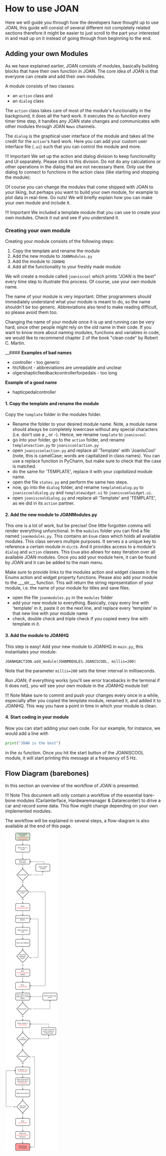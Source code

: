# How to use JOAN
Here we will guide you through how the developers have thought up to use JOAN, this guide will consist of several different not completely related sections therefore it might be easier to just scroll to the part your interested in and read up on it instead of going through from beginning to the end.

## Adding your own Modules

As we have explained earlier, JOAN consists of modules, basically building blocks that have their own function in JOAN. The core idea of JOAN is that everyone can create and add their own modules.

A module consists of two classes: 

- an `action` class and
- an `dialog` class

The `action` class takes care of most of the module's functionality in the background, it does all the hard work. It executes the `do` function every timer time step, it handles any JOAN state changes and communicates with other modules through JOAN `News` channels. 

The `dialog` is the graphical user interface of the module and takes all the credit for the `action`'s hard work. Here you can add your custom user interface file (`.ui`) such that you can control the module and more.

!!! Important
    We set up the action and dialog division to keep functionality and UI separately. Please stick to this division. Do not do any calculations or other operations in the dialog that are not necessary there. Only use the dialog to connect to functions in the action class (like starting and stopping the module).

Of course you can change the modules that come shipped with JOAN to your liking, but perhaps you want to build your own module, for example to plot data in real-time. Go nuts! We will briefly explain how you can make your own module and include it. 

!!! Important
    We included a template module that you can use to create your own modules. Check it out and see if you understand it.

### Creating your own module

Creating your module consists of the following steps:

1. Copy the template and rename the module
2. Add the new module to `JOANModules.py`
3. Add the module to `JOANHQ`
4. Add all the functionality to your freshly made module

We will create a module called `joaniscool` which prints "JOAN is the best" every time step to illustrate this process. Of course, use your own module name. 

The name of your module is very important. Other programmers should immediately understand what your module is meant to do, so the name shouldn't be too generic. Abbreviations also tend to make reading difficult, so please avoid them too. 

Changing the name of your module once it is up and running can be very hard, since other people might rely on 
the old name in their code. If you want to know more about naming modules, functions and variables in code, we would
like to recommend chapter 2 of the book "clean code" by Robert C. Martin.

__#### __Examples of bad names__

- controller - too generic
- htcfdbcnt - abbreviations are unreadable and unclear
- olgershapticfeedbackcontrollerforpedals - too long

__Example of a good name__

- hapticpedalcontroller
   
#### 1. Copy the template and rename the module

Copy the `template` folder in the modules folder.

- Rename the folder to your desired module name. Note, a module name should always be completely lowercase without any special characters 
(i.e. don't use a \_ or \-). Hence, we rename `template` to `joaniscool`
- go into your folder, go to the `action` folder, and rename `templateaction.py` to `joaniscoolaction.py`
- open `joaniscoolaction.py` and replace all 'Template' with 'JoanIsCool' (note, this is camelCase; words are capitalized in class names). You can use a replace function in PyCharm, but make sure to check that the case is matched. 
- do the same for 'TEMPLATE', replace it with your _capitalized_ module name.
- open the file `states.py` and perform the same two steps.
- now, go into the `dialog` folder, and rename `templatedialog.py` to `joaniscooldialog.py` and `templatewidget.ui` to `joaniscoolwidget.ui`. 
- open `joaniscooldialog.py` and replace all 'Template' and 'TEMPLATE', as we did in its `action` partner.

#### 2. Add the new module to JOANModules.py

This one is a lot of work, but be precise! One little forgotten comma will render everything unfunctional. In the `modules` folder you can find a file named `joanmodules.py`. This contains an `Enum` class which holds all available modules. This class servers multiple purposes. It serves a a unique key to reference a certain module in `dict`s. And it provides access to a module's `dialog` and `action` classes. This `Enum` also allows for easy iteration over all available JOAN  modules. Once you add your module here, it can be found by JOAN and it can be added to the main menu.

Make sure to provide links to the modules action and widget classes in the Enums action and widget property functions. 
Please also add your module to the \_\_\_str\_\_\_ function. This will return the string representation of your module,
i.e. the name of your module for titles and save files.

- open the file `joanmodules.py` in the `modules` folder
- add your new module to everything. Basically, copy every line with 'template' in it, paste it on the next line, and replace every 'template' in that new line with your module name
- check, double check and triple check if you copied every line with template in it.

#### 3. Add the module to JOANHQ

This step is easy! Add your new module to JOANHQ in `main.py`, this instantiates your module:

    JOANHQACTION.add_module(JOANMODULES.JOANISCOOL, millis=200)

Note that the parameter `millis=200` sets the timer interval in milliseconds.

Run JOAN; if everything works (you'll see error tracebacks in the terminal if it does not), you will see your own module in the JOANHQ module list!

!!! Note
    Make sure to commit and push your changes every once in a while, especially after you copied the template module, renamed it, and added it to JOANHQ. This way you have a point in time in which your module is clean. 

#### 4. Start coding in your module

 Now you can start adding your own code. For our example, for instance, we would add a line with 

```python
print("JOAN is the best")
```

in the `do` function. Once you hit the start button of the JOANISCOOL module, it will start printing this message at a frequency of 5 Hz.


## Flow Diagram (barebones)
In this section an overview of the workflow of JOAN is presented. 

!!! Note
    This document will only contain a workflow of the essential bare-bone modules (Carlainterface, Hardwaremanager & Datarecorder) to drive a car and record some data. This flow might change depending on your own implemented modules.

The workflow will be explained in several steps, a flow-diagram is also available at the end of this page.

![workflow](imgs/JOAN_Workflow.png)
